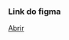 ### Link do figma
<a href="https://www.figma.com/design/VR9jD6yhE8IkT887oZJrnd/system-elevator?node-id=179-111&t=CfImfrV3gNU79Hoi-1">Abrir</a>
